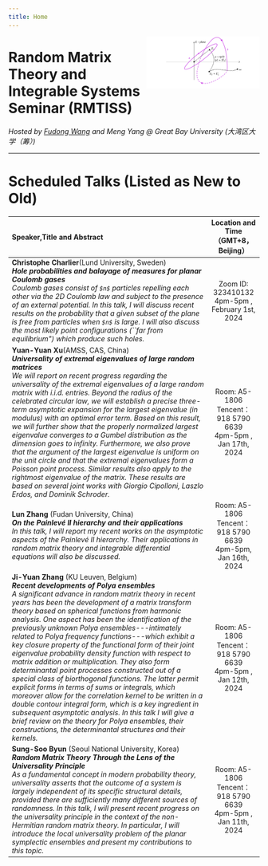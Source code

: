 ```yaml
---
title: Home
---
```


[<img src="https://raw.githubusercontent.com/Breathergas/Breathergas.github.io/main/images/rs.png" style="max-width:45%;min-width:80px;float:right;" alt="Github repo" />](https://fudongone.github.io)
# Random Matrix Theory and Integrable Systems Seminar (RMTISS)

*Hosted by [Fudong Wang](https://fudongone.github.io/) and Meng Yang @ Great Bay University (大湾区大学（筹）)*


---
# Scheduled Talks (Listed as New to Old)


|Speaker,Title and Abstract|Location and Time （GMT+8，Beijing）|
|:---|:------:|
|**Christophe Charlier**(Lund University, Sweden)<br /> ***Hole probabilities and balayage of measures for planar Coulomb gases***<br />  *Coulomb gases consist of `$n$` particles repelling each other via the 2D Coulomb law and subject to the presence of an external potential. In this talk, I will discuss recent results on the probability that a given subset of the plane is free from particles when `$n$` is large. I will also discuss the most likely point configurations (``far from equilibrium") which produce such holes.*| Zoom ID: 323410132  <br /> 4pm-5pm , February 1st, 2024|
|**Yuan-Yuan Xu**(AMSS, CAS, China)<br /> ***Universality of extremal eigenvalues of large random matrices***<br /> *We will report on recent progress regarding the universality of the extremal eigenvalues of a large random matrix with i.i.d. entries. Beyond the radius of the celebrated circular law, we will establish a precise three-term asymptotic expansion for the largest eigenvalue (in modulus) with an optimal error term. Based on this result, we will further show that the properly normalized largest eigenvalue converges to a Gumbel distribution as the dimension goes to infinity. Furthermore, we also prove that the argument of the largest eigenvalue is uniform on the unit circle and that the extremal eigenvalues form a Poisson point process. Similar results also apply to the rightmost eigenvalue of the matrix. These results are based on several joint works with Giorgio Cipolloni, Laszlo Erdos, and Dominik Schroder.*|Room: A5-1806 <br /> Tencent：918 5790 6639 <br /> 4pm-5pm , Jan 17th, 2024|
 |**Lun Zhang** (Fudan University, China) <br /> ***On the Painlevé II hierarchy and their applications*** <br />  *In this talk, I will report my recent works on the asymptotic aspects of the Painlevé II hierarchy. Their applications in random matrix theory and integrable differential equations will also be discussed.*  |Room: A5-1806 <br /> Tencent：918 5790 6639  <br />  4pm-5pm, Jan 16th, 2024 |
|**Ji-Yuan Zhang** (KU Leuven, Belgium)  <br /> ***Recent developments of Polya ensembles*** <br />  *A significant advance in random matrix theory in recent years has been the development of a matrix transform theory based on spherical functions from harmonic analysis. One aspect has been the identification of the previously unknown Polya ensembles---intimately related to Polya frequency functions---which exhibit a key closure property of the functional form of their joint eigenvalue probability density function with respect to matrix addition or multiplication. They also form determinantal point processes constructed out of a special class of biorthogonal functions. The latter permit explicit forms in terms of sums or integrals, which moreover allow for the correlation kernel to be written in a double contour integral form, which is a key ingredient in subsequent asymptotic analysis. In  this talk I will give a brief review on the theory for Polya ensembles, their constructions, the determinantal structures and their kernels.* | Room: A5-1806 <br /> Tencent：918 5790 6639  <br /> 4pm-5pm , Jan 12th, 2024  |
|**Sung-Soo Byun** (Seoul National University, Korea)  <br />  ****Random Matrix Theory Through the Lens of the Universality Principle*** <br /> As a fundamental concept in modern probability theory, universality asserts that the outcome of a system is largely independent of its specific structural details, provided there are sufficiently many different sources of randomness. In this talk, I will present recent progress on the universality principle in the context of the non-Hermitian random matrix theory. In particular, I will introduce the local universality problem of the planar symplectic ensembles and present my contributions to this topic.*|Room: A5-1806 <br /> Tencent：918 5790 6639 <br /> 4pm-5pm , Jan 11th, 2024|





